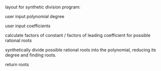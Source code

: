 layout for synthetic division program:

user input polynomial degree

user input coefficients 

calculate factors of constant / factors of leading coefficient for possible rational roots

synthetically divide possible rational roots into the polynomial, reducing its degree and finding roots.

return roots
